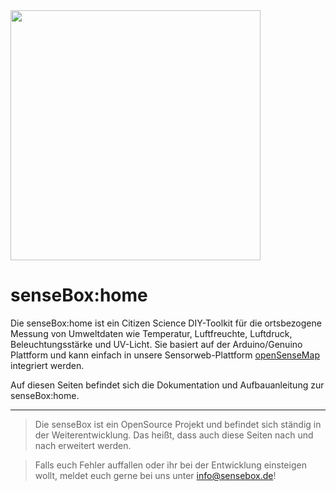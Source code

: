 <img src="https://raw.githubusercontent.com/sensebox/resources/master/images/sensebox_logo_neu.png" align="center" width="400"/>

# senseBox:home

Die senseBox:home ist ein Citizen Science DIY-Toolkit für die ortsbezogene Messung von Umweltdaten wie Temperatur, Luftfreuchte, Luftdruck, Beleuchtungsstärke und UV-Licht.
Sie basiert auf der Arduino/Genuino Plattform und kann einfach in unsere Sensorweb-Plattform [openSenseMap](https://opensensemap.org) integriert werden.

Auf diesen Seiten befindet sich die Dokumentation und Aufbauanleitung zur senseBox:home.

---

> Die senseBox ist ein OpenSource Projekt und befindet sich ständig in der Weiterentwicklung. Das heißt, dass auch diese Seiten nach und nach erweitert werden.

> Falls euch Fehler auffallen oder ihr bei der Entwicklung einsteigen wollt, meldet euch gerne bei uns unter [info@sensebox.de](mailto:info@sensebox.de)!
